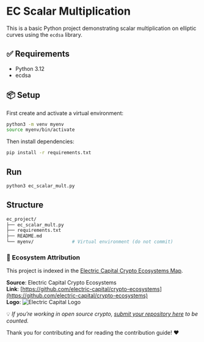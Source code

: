 # EC Scalar Multiplication

This is a basic Python project demonstrating scalar multiplication on elliptic curves using the `ecdsa` library.

## ✅ Requirements

- Python 3.12
- ecdsa

## 📦 Setup

First create and activate a virtual environment:

```bash
python3 -m venv myenv
source myenv/bin/activate
```
Then install dependencies:
```bash
pip install -r requirements.txt
```
## Run
```bash
python3 ec_scalar_mult.py

```
## Structure
```bash
ec_project/
├── ec_scalar_mult.py
├── requirements.txt
├── README.md
└── myenv/              # Virtual environment (do not commit)

```
 ### 🧭 Ecosystem Attribution

This project is indexed in the [Electric Capital Crypto Ecosystems Map](https://github.com/electric-capital/crypto-ecosystems).

**Source**: Electric Capital Crypto Ecosystems  
**Link**: [https://github.com/electric-capital/crypto-ecosystems](https://github.com/electric-capital/crypto-ecosystems)  
**Logo**: ![Electric Capital Logo](https://avatars.githubusercontent.com/u/44590959?s=200&v=4)

💡 _If you’re working in open source crypto, [submit your repository here](https://github.com/electric-capital/crypto-ecosystems) to be counted._

Thank you for contributing and for reading the contribution guide! ❤️
